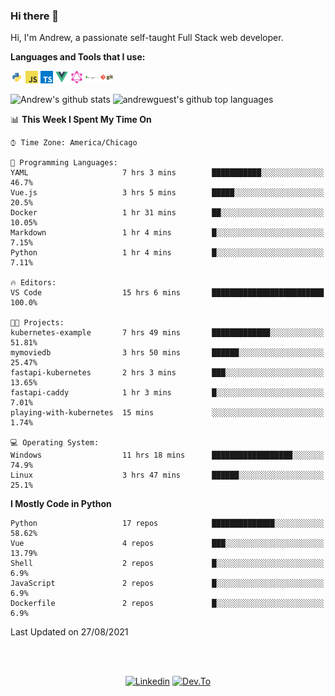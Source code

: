 ### Hi there 👋

Hi, I'm Andrew, a passionate self-taught Full Stack web developer.

**Languages and Tools that I use:**  

<code><img height="20" src="https://raw.githubusercontent.com/github/explore/80688e429a7d4ef2fca1e82350fe8e3517d3494d/topics/python/python.png"></code>
<code><img height="20" src="https://raw.githubusercontent.com/github/explore/80688e429a7d4ef2fca1e82350fe8e3517d3494d/topics/javascript/javascript.png"></code>
<code><img height="20" src="https://raw.githubusercontent.com/github/explore/80688e429a7d4ef2fca1e82350fe8e3517d3494d/topics/typescript/typescript.png"></code>
<code><img height="20" src="https://raw.githubusercontent.com/github/explore/80688e429a7d4ef2fca1e82350fe8e3517d3494d/topics/vue/vue.png"></code>
<code><img height="20" src="https://raw.githubusercontent.com/github/explore/5c058a388828bb5fde0bcafd4bc867b5bb3f26f3/topics/graphql/graphql.png"></code>
<code><img height="20" src="https://raw.githubusercontent.com/github/explore/80688e429a7d4ef2fca1e82350fe8e3517d3494d/topics/mongodb/mongodb.png"></code>
<code><img height="20" src="https://raw.githubusercontent.com/github/explore/80688e429a7d4ef2fca1e82350fe8e3517d3494d/topics/git/git.png"></code>

![Andrew's github stats](https://github-readme-stats.vercel.app/api?username=andrewguest&show_icons=true&theme=vue-dark&count_private=true)
<img height="180em" src="https://github-readme-stats.vercel.app/api/top-langs/?username=andrewguest&theme=vue-dark&layout=compact" alt="andrewguest's github top languages" />

<!--START_SECTION:waka-->
📊 **This Week I Spent My Time On** 

```text
⌚︎ Time Zone: America/Chicago

💬 Programming Languages: 
YAML                     7 hrs 3 mins        ███████████░░░░░░░░░░░░░░   46.7% 
Vue.js                   3 hrs 5 mins        █████░░░░░░░░░░░░░░░░░░░░   20.5% 
Docker                   1 hr 31 mins        ██░░░░░░░░░░░░░░░░░░░░░░░   10.05% 
Markdown                 1 hr 4 mins         █░░░░░░░░░░░░░░░░░░░░░░░░   7.15% 
Python                   1 hr 4 mins         █░░░░░░░░░░░░░░░░░░░░░░░░   7.11%

🔥 Editors: 
VS Code                  15 hrs 6 mins       █████████████████████████   100.0%

🐱‍💻 Projects: 
kubernetes-example       7 hrs 49 mins       █████████████░░░░░░░░░░░░   51.81% 
mymoviedb                3 hrs 50 mins       ██████░░░░░░░░░░░░░░░░░░░   25.47% 
fastapi-kubernetes       2 hrs 3 mins        ███░░░░░░░░░░░░░░░░░░░░░░   13.65% 
fastapi-caddy            1 hr 3 mins         █░░░░░░░░░░░░░░░░░░░░░░░░   7.01% 
playing-with-kubernetes  15 mins             ░░░░░░░░░░░░░░░░░░░░░░░░░   1.74%

💻 Operating System: 
Windows                  11 hrs 18 mins      ██████████████████░░░░░░░   74.9% 
Linux                    3 hrs 47 mins       ██████░░░░░░░░░░░░░░░░░░░   25.1%

```

**I Mostly Code in Python** 

```text
Python                   17 repos            ██████████████░░░░░░░░░░░   58.62% 
Vue                      4 repos             ███░░░░░░░░░░░░░░░░░░░░░░   13.79% 
Shell                    2 repos             █░░░░░░░░░░░░░░░░░░░░░░░░   6.9% 
JavaScript               2 repos             █░░░░░░░░░░░░░░░░░░░░░░░░   6.9% 
Dockerfile               2 repos             █░░░░░░░░░░░░░░░░░░░░░░░░   6.9%

```



 Last Updated on 27/08/2021
<!--END_SECTION:waka-->

<br><br>
<p align="center">
   <a href="https://www.linkedin.com/in/andrew-guest-a891759a" target="_blank"><img src="https://img.shields.io/badge/LinkedIn-0077B5?style=for-the-badge&logo=linkedin&logoColor=white" alt="Linkedin"></a>
  <a href="https://dev.to/aguest" target="_blank"><img src="https://img.shields.io/badge/Dev.to-0A0A0A?style=for-the-badge&logo=dev%2Eto&logoColor=white" alt="Dev.To"></a>
</p>
